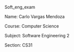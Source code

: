 Soft_eng_exam

Name: Carlo Vargas Mendoza

Course: Computer Science

Subject: Software Engineering 2

Section: CS31
